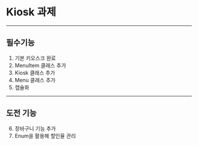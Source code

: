 # Kiosk 과제

----

## 필수기능

1. 기본 키오스크 완료
2. MenuItem 클래스 추가
3. Kiosk 클래스 추가
4. Menu 클래스 추가
5. 캡슐화

-----
## 도전 기능

6. 장바구니 기능 추가
7. Enum을 활용해 할인율 관리
